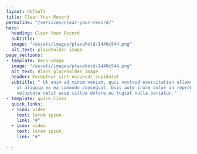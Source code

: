 ```yaml
---
layout: default
title: Clear Your Record
permalink: "/services/clear-your-record/"
hero:
  heading: Clear Your Record
  subtitle: 
  image: "/assets/images/placehold/1440x544.png"
  alt_text: placeholder image
page_sections:
- template: hero-image
  image: "/assets/images/placehold/1440x544.png"
  alt_text: Blank placeholder image
  header: Excepteur sint occaecat cupidatat
  subtitle: " Ut enim ad minim veniam, quis nostrud exercitation ullamco laboris nisi
    ut aliquip ex ea commodo consequat. Duis aute irure dolor in reprehenderit in
    voluptate velit esse cillum dolore eu fugiat nulla pariatur."
- template: quick-links
  quick_links:
  - icon: video
    text: lorem ipsum
    link: "#"
  - icon: video
    text: lorem ipsum
    link: "#"

---
```

